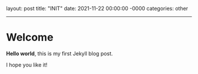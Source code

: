 layout: post
title: "INIT"
date: 2021-11-22 00:00:00 -0000
categories: other

---

# Welcome

**Hello world**, this is my first Jekyll blog post.

I hope you like it!
